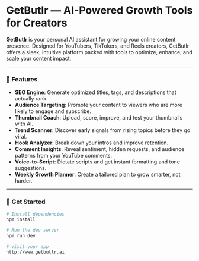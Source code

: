 # GetButlr — AI-Powered Growth Tools for Creators

**GetButlr** is your personal AI assistant for growing your online content presence. Designed for YouTubers, TikTokers, and Reels creators, GetButlr offers a sleek, intuitive platform packed with tools to optimize, enhance, and scale your content impact.

---

### 🌟 Features

- **SEO Engine**: Generate optimized titles, tags, and descriptions that actually rank.
- **Audience Targeting**: Promote your content to viewers who are more likely to engage and subscribe.
- **Thumbnail Coach**: Upload, score, improve, and test your thumbnails with AI.
- **Trend Scanner**: Discover early signals from rising topics before they go viral.
- **Hook Analyzer**: Break down your intros and improve retention.
- **Comment Insights**: Reveal sentiment, hidden requests, and audience patterns from your YouTube comments.
- **Voice-to-Script**: Dictate scripts and get instant formatting and tone suggestions.
- **Weekly Growth Planner**: Create a tailored plan to grow smarter, not harder.

---

### 🚀 Get Started

```bash
# Install dependencies
npm install

# Run the dev server
npm run dev

# Visit your app
http://www.getbutlr.ai
